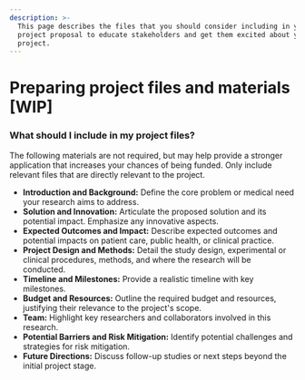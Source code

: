 ```yaml
---
description: >-
  This page describes the files that you should consider including in your
  project proposal to educate stakeholders and get them excited about your
  project.
---
```


# Preparing project files and materials \[WIP]

### What should I include in my project files?

The following materials are not required, but may help provide a stronger application that increases your chances of being funded. Only include relevant files that are directly relevant to the project.

* **Introduction and Background:** Define the core problem or medical need your research aims to address.
* **Solution and Innovation:** Articulate the proposed solution and its potential impact. Emphasize any innovative aspects.
* **Expected Outcomes and Impact:** Describe expected outcomes and potential impacts on patient care, public health, or clinical practice.
* **Project Design and Methods:** Detail the study design, experimental or clinical procedures, methods, and where the research will be conducted.
* **Timeline and Milestones:** Provide a realistic timeline with key milestones.
* **Budget and Resources:** Outline the required budget and resources, justifying their relevance to the project's scope.
* **Team:** Highlight key researchers and collaborators involved in this research.
* **Potential Barriers and Risk Mitigation:** Identify potential challenges and strategies for risk mitigation.
* **Future Directions:** Discuss follow-up studies or next steps beyond the initial project stage.
